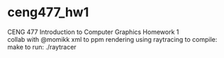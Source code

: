 # ceng477_hw1
CENG 477 Introduction to Computer Graphics Homework 1\
collab with @momikk
xml to ppm rendering using raytracing
to compile:
make
to run:
./raytracer <xml-file>
